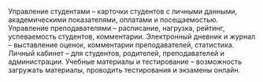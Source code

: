 Управление студентами – карточки студентов с личными данными, академическими показателями, оплатами и посещаемостью.
Управление преподавателями – расписание, нагрузка, рейтинг, успеваемость студентов, комментарии.
Электронный дневник и журнал – выставление оценок, комментарии преподавателей, статистика.
Личный кабинет – для студентов, родителей, преподавателей и администрации.
Учебные материалы и тестирование – возможность загружать материалы, проводить тестирования и экзамены онлайн.
